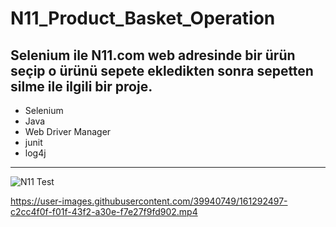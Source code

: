 # N11_Product_Basket_Operation
 Selenium ile N11.com web adresinde bir ürün seçip o ürünü sepete ekledikten sonra sepetten silme ile ilgili bir proje.
 ---
 - Selenium
 - Java
 - Web Driver Manager
 - junit
 - log4j
 ---
  
 
![N11 Test](https://user-images.githubusercontent.com/39940749/161291779-3dcf6b60-317f-4346-a1f0-d43a55b0cbb0.png)


https://user-images.githubusercontent.com/39940749/161292497-c2cc4f0f-f01f-43f2-a30e-f7e27f9fd902.mp4

